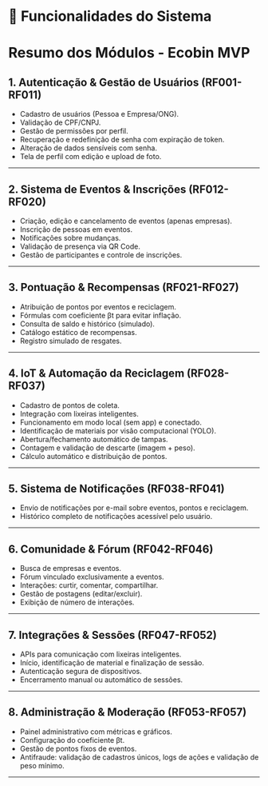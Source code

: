 # 📌 Funcionalidades do Sistema

# Resumo dos Módulos - Ecobin MVP

## 1. Autenticação & Gestão de Usuários (RF001-RF011)
- Cadastro de usuários (Pessoa e Empresa/ONG).
- Validação de CPF/CNPJ.
- Gestão de permissões por perfil.
- Recuperação e redefinição de senha com expiração de token.
- Alteração de dados sensíveis com senha.
- Tela de perfil com edição e upload de foto.

---

## 2. Sistema de Eventos & Inscrições (RF012-RF020)
- Criação, edição e cancelamento de eventos (apenas empresas).
- Inscrição de pessoas em eventos.
- Notificações sobre mudanças.
- Validação de presença via QR Code.
- Gestão de participantes e controle de inscrições.

---

## 3. Pontuação & Recompensas (RF021-RF027)
- Atribuição de pontos por eventos e reciclagem.
- Fórmulas com coeficiente βt para evitar inflação.
- Consulta de saldo e histórico (simulado).
- Catálogo estático de recompensas.
- Registro simulado de resgates.

---

## 4. IoT & Automação da Reciclagem (RF028-RF037)
- Cadastro de pontos de coleta.
- Integração com lixeiras inteligentes.
- Funcionamento em modo local (sem app) e conectado.
- Identificação de materiais por visão computacional (YOLO).
- Abertura/fechamento automático de tampas.
- Contagem e validação de descarte (imagem + peso).
- Cálculo automático e distribuição de pontos.

---

## 5. Sistema de Notificações (RF038-RF041)
- Envio de notificações por e-mail sobre eventos, pontos e reciclagem.
- Histórico completo de notificações acessível pelo usuário.

---

## 6. Comunidade & Fórum (RF042-RF046)
- Busca de empresas e eventos.
- Fórum vinculado exclusivamente a eventos.
- Interações: curtir, comentar, compartilhar.
- Gestão de postagens (editar/excluir).
- Exibição de número de interações.

---

## 7. Integrações & Sessões (RF047-RF052)
- APIs para comunicação com lixeiras inteligentes.
- Início, identificação de material e finalização de sessão.
- Autenticação segura de dispositivos.
- Encerramento manual ou automático de sessões.

---

## 8. Administração & Moderação (RF053-RF057)
- Painel administrativo com métricas e gráficos.
- Configuração do coeficiente βt.
- Gestão de pontos fixos de eventos.
- Antifraude: validação de cadastros únicos, logs de ações e validação de peso mínimo.

---
